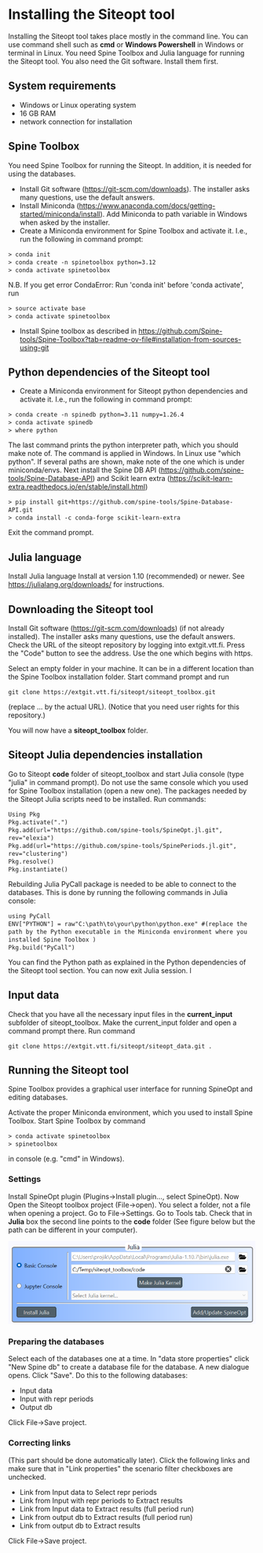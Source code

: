 # Installing the Siteopt tool

Installing the Siteopt tool takes place mostly in the command line. You can use command shell such as **cmd** or **Windows Powershell** in Windows or terminal in Linux. You need Spine Toolbox and Julia language for running the Siteopt tool. You also need the Git software. Install them first.

## System requirements

- Windows or Linux operating system
- 16 GB RAM
- network connection for installation

## Spine Toolbox
You need Spine Toolbox for running the Siteopt. In addition, it is needed for using the databases.

- Install Git software (https://git-scm.com/downloads). The installer asks many questions, use the default answers.
- Install Miniconda (https://www.anaconda.com/docs/getting-started/miniconda/install). Add Miniconda to path variable in Windows when asked by the installer.
- Create a Miniconda environment for Spine Toolbox and activate it. I.e., run the following in command prompt:


```
> conda init
> conda create -n spinetoolbox python=3.12
> conda activate spinetoolbox
```


N.B. If you get error CondaError: Run 'conda init' before 'conda activate', run 

```
> source activate base
> conda activate spinetoolbox
```

- Install Spine toolbox as described in https://github.com/Spine-tools/Spine-Toolbox?tab=readme-ov-file#installation-from-sources-using-git


## Python dependencies of the Siteopt tool

- Create a Miniconda environment for Siteopt python dependencies and activate it. I.e., run the following in command prompt:

```
> conda create -n spinedb python=3.11 numpy=1.26.4
> conda activate spinedb
> where python
```

The last command prints the python interpreter path, which you should make note of. The command is applied in Windows. In Linux use "which python". If several paths are shown, make note of the one which is under miniconda/envs. Next install the Spine DB API (https://github.com/spine-tools/Spine-Database-API) and Scikit learn extra (https://scikit-learn-extra.readthedocs.io/en/stable/install.html)

```
> pip install git+https://github.com/spine-tools/Spine-Database-API.git
> conda install -c conda-forge scikit-learn-extra
```

Exit the command prompt.


## Julia language

Install Julia language Install at version 1.10 (recommended) or newer. See https://julialang.org/downloads/ for instructions.


## Downloading the Siteopt tool

Install Git software (https://git-scm.com/downloads) (if not already installed). The installer asks many questions, use the default answers. Check the URL of the siteopt repository by logging into extgit.vtt.fi. Press the "Code" button to see the address. Use the one which begins with https. 

Select an empty folder in your machine. It can be in a different location than the Spine Toolbox installation folder. Start command prompt and run

```
git clone https://extgit.vtt.fi/siteopt/siteopt_toolbox.git
```

(replace ... by the actual URL). (Notice that you need user rights for this repository.)

You will now have a **siteopt_toolbox** folder.

## Siteopt Julia dependencies installation

Go to Siteopt **code** folder of siteopt_toolbox and start Julia console (type "julia" in command prompt). Do not use the same console which you used for Spine Toolbox installation (open a new one). The packages needed by the Siteopt Julia scripts need to be installed. Run commands:
  
```
Using Pkg
Pkg.activate(".")
Pkg.add(url="https://github.com/spine-tools/SpineOpt.jl.git", rev="elexia")
Pkg.add(url="https://github.com/spine-tools/SpinePeriods.jl.git", rev="clustering")
Pkg.resolve()
Pkg.instantiate()
```	
Rebuilding Julia PyCall package is needed to be able to connect to the databases. This is done by running the following commands in Julia console:

```
using PyCall
ENV["PYTHON"] = raw"C:\path\to\your\python\python.exe" #(replace the path by the Python executable in the Miniconda environment where you installed Spine Toolbox )
Pkg.build("PyCall")
```
You can find the Python path as explained in the Python dependencies of the Siteopt tool section. You can now exit Julia session.
l
## Input data

Check that you have all the necessary input files in the **current_input** subfolder of siteopt_toolbox. Make the current_input folder and open a command prompt there. Run command

```
git clone https://extgit.vtt.fi/siteopt/siteopt_data.git .
```

## Running the Siteopt tool

Spine Toolbox provides a graphical user interface for running SpineOpt and editing databases. 

Activate the proper Miniconda environment, which you used to install Spine Toolbox. Start Spine Toolbox by command

```
> conda activate spinetoolbox
> spinetoolbox
```

in console (e.g. "cmd" in Windows).

### Settings

Install SpineOpt plugin (Plugins->Install plugin…, select SpineOpt). 
Now Open the Siteopt toolbox project (File->open). You select a folder, not a file when opening a project.
Go to File->Settings. Go to Tools tab. Check that in **Julia** box the second line points to the **code** folder (See figure below but the path can be different in your computer).

![alt text](docs/juliasettings.png "Repository URL")


### Preparing the databases

Select each of the databases one at a time. In "data store properties" click "New Spine db" to create a database file for the database. A new dialogue opens. Click "Save". Do this to the following databases:

- Input data
- Input with repr periods
- Output db

Click File->Save project.

### Correcting links

(This part should be done automatically later). Click the following links and make sure that in "Link properties" the scenario filter checkboxes are unchecked.

- Link from Input data to Select repr periods
- Link from Input with repr periods to Extract results
- Link from Input data to Extract results (full period run)
- Link from output db to Extract results (full period run)
- Link from output db to Extract results

Click File->Save project.
